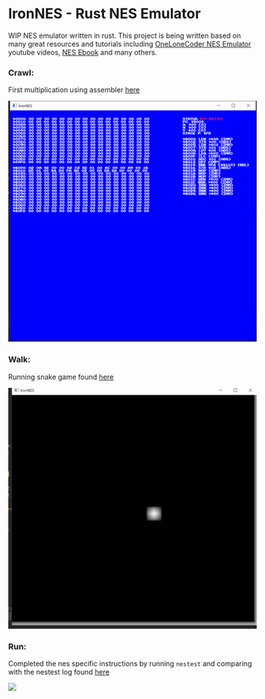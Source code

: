 # IronNES - Rust NES Emulator

WIP NES emulator written in rust. This project is being written based on many great resources and tutorials 
including [OneLoneCoder NES Emulator](https://www.youtube.com/watch?v=F8kx56OZQhg) youtube videos, 
[NES Ebook](https://bugzmanov.github.io/nes_ebook/chapter_1.html) and many others. 

### Crawl: 
First multiplication using assembler [here](https://www.masswerk.at/6502/assembler.html)

<img width="700" src="assets/multiply.gif" />

### Walk: 
Running snake game found [here](https://bugzmanov.github.io/nes_ebook/chapter_3_4.html)

<img width="700" src="assets/snake.gif" />

### Run:
Completed the nes specific instructions by running `nestest` and comparing with the nestest log 
found [here](https://raw.githubusercontent.com/christopherpow/nes-test-roms/master/other/nestest.log)

<img width="700" src="assets/nestest.gif" />